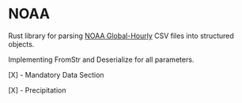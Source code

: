 # NOAA

Rust library for parsing [NOAA Global-Hourly](https://www.ncei.noaa.gov/data/global-hourly/) CSV files into structured objects.

Implementing FromStr and Deserialize for all parameters. 

[X] - Mandatory Data Section

[X] - Precipitation


